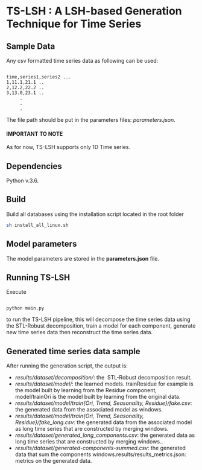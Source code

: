 # TS-LSH : A LSH-based Generation Technique for Time Series

## Sample Data

Any csv formatted time series data as following can be used: 

<pre><code>
time,series1,series2 ... 
1,11.1,21.1 .. 
2,12.2,22.2 .. 
3,13.0,23.1 .. 
     .
     .
     .
</code></pre>

The file path should be put in the parameters files: *parameters.json*. 

#### IMPORTANT TO NOTE

As for now, TS-LSH supports only 1D Time series. 



## Dependencies

Python v.3.6.

## Build

Build all databases using the installation script located in the root folder

```bash
sh install_all_linux.sh
```


## Model parameters

The model parameters are stored in the **parameters.json** file. 

## Running TS-LSH

Execute 
<pre><code>
python main.py
</code></pre>
to run the TS-LSH pipeline, this will decompose the time series data using the STL-Robust decomposition,
train a model for each component, generate new time series data then reconstruct the time series data. 


## Generated time series data sample
 
After running the generation script, the output is: 

* *results/dataset/decomposition/*: the  STL-Robust decomposition result.
* *results/dataset/model/*: the learned models. trainResidue for example is the model built by learning from the Residue component, model/trainOri is the model built by learning from the original data. 
* *results/dataset/model/train{Ori, Trend, Seasonality, Residue}/fake.csv*: the generated data from the associated model as windows.
* *results/dataset/model/train{Ori, Trend, Seasonality, Residue}/fake_long.csv*: the generated data from the associated model as long time series that are constructed by merging windows.
* *results/dataset/generated_long_components.csv*: the generated data as long time series that are constructed by merging windows..
* *results/dataset/generated-components-summed.csv*: the generated data that sum the components windows.results/results_metrics.json: metrics on the generated data. 

